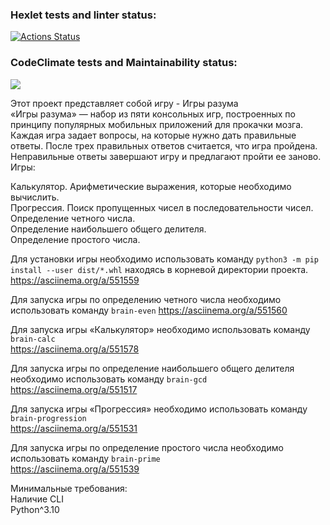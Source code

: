 ### Hexlet tests and linter status:
[![Actions Status](https://github.com/ReYaNOW/python-project-49/workflows/hexlet-check/badge.svg)](https://github.com/ReYaNOW/python-project-49/actions)
### CodeClimate tests and Maintainability status:
<a href="https://codeclimate.com/github/ReYaNOW/python-project-49/maintainability"><img src="https://api.codeclimate.com/v1/badges/f09f6f2f890183ba1102/maintainability" /></a>  
  
  
Этот проект представляет собой игру - Игры разума  
«Игры разума» — набор из пяти консольных игр, построенных по принципу популярных мобильных приложений для прокачки мозга. Каждая игра задает вопросы, на которые нужно дать правильные ответы. После трех правильных ответов считается, что игра пройдена. Неправильные ответы завершают игру и предлагают пройти ее заново. Игры:  

Калькулятор. Арифметические выражения, которые необходимо вычислить.  
Прогрессия. Поиск пропущенных чисел в последовательности чисел.  
Определение четного числа.  
Определение наибольшего общего делителя.  
Определение простого числа.  

Для установки игры необходимо использовать команду ```python3 -m pip install --user dist/*.whl``` находясь в корневой директории проекта.  
https://asciinema.org/a/551559  
  
Для запуска игры по определению четного числа необходимо использовать команду ```brain-even```
https://asciinema.org/a/551560  
  
Для запуска игры «Калькулятор» необходимо использовать команду ```brain-calc```  
https://asciinema.org/a/551578  
  
Для запуска игры по определение наибольшего общего делителя необходимо использовать команду ```brain-gcd```  
https://asciinema.org/a/551517  
  
Для запуска игры «Прогрессия» необходимо использовать команду ```brain-progression```  
https://asciinema.org/a/551531   
  
Для запуска игры по определение простого числа необходимо использовать команду ```brain-prime```  
https://asciinema.org/a/551539  
  
Минимальные требования:  
Наличие CLI  
Python^3.10  
